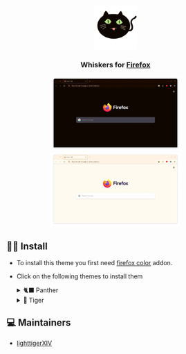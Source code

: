 <div align="center">

<img src="assets/placeholder.png" width="100">

### Whiskers for [Firefox](https://www.mozilla.org/en-US/firefox/new/)

<div>
    <img src="assets/panther-preview.webp" width="300">
    <img src="assets/tiger-preview.webp" width="300">
</div>
</div>

## 👷‍♂️ Install

- To install this theme you first need [firefox color](https://addons.mozilla.org/en-US/firefox/addon/firefox-color/) addon.
- Click on the following themes to install them

    <details>
    <summary>🐈‍⬛ Panther</summary>

  - [🍌 Banana](https://color.firefox.com/?theme=XQAAAAJ0AwAAAAAAAABBqYhm849SCicxcUSs1XcGHf3p79EhVPTq1Tu1dza2MRZtx4Ndce8GU3lNlyF0QR4SCMDHj7Fk2ag_6zdlaUgzMSuU0hAHgClUY9A10qvxAEL0sTxI8kZnRo0bfKWjcZhu-_x16W3tciXAm1ecBZCXhB7jlIuFyhzhUaoLTCVrdQFLboH59cBsAQV1IzW-RS0UHgngXV-7nU3aGaByCFfA_-BUTuRut2LoROe0NLfDaA2VQJAIZMr_iyy0zDcZoFtcew9F0uxNw_gOfc3yS_iHmTL-n0yXtbpveZMxvaW5p0tCjQHEc4YWJlI0DP8gGjRfRcoQN8NxBFcHOErzpq7uTlanX26jPgbghCKdV_iez-oi9KwkM2lY0d1bIYeTLx2ENLH7EGrvzebjuLHANDojabwmNULGsnXHNkowzBP2eGFdWbA1Rx9ZZ5Vkjnws69FzucMUIXmdqXTGcFS7dVSoCf_wvj16)

  - [🫐 Blueberry](https://color.firefox.com/?theme=XQAAAAJ7AwAAAAAAAABBqYhm849SCicxcUSs1XcGHf3p79EhVPTq1Tu1dza2MRZtx4Ndce8GU3lBlZmVkOMfJtRiyInuARmyegzRt4IVAmOwvcU6Fk1m98u-1ePX04hmnn2KTi5N8_XhhAEqYK-GV6H9AeeX4umEdStOCAr2olE7dyb0ZAMLGxtO3zoB3MUJ5cvE3WgWtoCRkkuqBvbPNdGJFNBHdh74ZM5D7wqQ-8nfFdxKmMSQv3FQOXBmvRzWtzn7Phn6cJgdIbVa_IALSkABN-v8goiFoogARcdv0yILmRYdbLpNt7BAMMul_azr9KwtcWi2_sYcusBL0x_yuiWCBE9rw05v0seoYA71shEy6OkV2VK4JXzuMJz25cwZ93ery6wIJ1mtpxZw0Y8rxyjRnV9DFkmJ527VN5GeTAWEK6WukXx6wjXoJ-C6l8q42sjK2EcZzM1OgVA550tduBTGLRIs0NfGsuezmbwZlBf_xwFkHw)


  - [🍒 Cherry](https://color.firefox.com/?theme=XQAAAAJ0AwAAAAAAAABBqYhm849SCicxcUSs1XcGHf3p79EhVPTq1Tu1dza2MRZtx4Ndce8GU3lNlyF0OXjlqAodoLPkHs2bPiuDB6G4ph_U6or8bV4eUY3BmjOxb15iUSPDJUJ_uKpYIT4AkiOtMkpGVDQfi0pqcId6oZKjCWlbvKmU3deAxcz-tctAPu_KjqSFWGvx_PL2BxOeHDcg3WFRm336yaMHYH09pkkJE2XlyBtnCN2SO5lM2Tc1YOX_DiEI0_wz-moPUwPSvNpmFbkhRKuKl3cA_J32svvTztMYQXAaxXmygexylcjQobD75ZsV1zU5HwGA4y2TXPrqd_1F-mfs3XRM_UAtkMZN4w1z2mcPVEt9IopklFdQIlXfduOK1dYl6Fc-w8MEDc3WmdLnit5SuyD1BMdgj6B9HdQcRmWvk9bddykENkcO0Xy3DSx_6m22kG1dexkV4ZZZ0JvIToF4vuaabQjcrXQnKAH9gIqz)


  - [🍇 Grape](https://color.firefox.com/?theme=XQAAAAJ7AwAAAAAAAABBqYhm849SCicxcUSs1XcGHf3p79EhVPTq1Tu1dza2MRZtx4Ndce8GU3lNlyF0PCtksxYLsGUYj6SRBW3wmKH3vx_tZczsg1OSQPmktNEh2fT1qbNpS2je0Ub_ZuZ8kEGczwI04RSk-O0IQb_2yj5BAV-fP2Z63wScXZcLlJ2lefVoSKcv3LZbZqGM6gEYxhf1pGAiToxG4izvfiz3P2nniODhtC2UsWm8JgZcyEcim7tc_9REHctrfG55aroF4DqZxUP4UBXX7diPNj1QR_INEm96J3oqJ4Pm_pkKR2CGfZMRs573gzCaSKqcgKzlxPFyDc5ePrGF9kDz5DODsPCsDsWOHhyyQNV3KKLwUWf3-yJKSPe4uL0sRMUCp9IvcaI7UwYSlPWQTdvRE2AfugARCuQUclkydtG-cWI25g-mjgz9EOSm114Z0eIyX9sDM1g0843RUIN_HbFhtwcdEU7b_-6HBNQ)


  - [🥝 Kiwi](https://color.firefox.com/?theme=XQAAAAJ7AwAAAAAAAABBqYhm849SCicxcUSs1XcGHf3p79EhVPTq1Tu1dza2MRZtx4Ndce8GU3lDL2gRA-JnW0QejoVurK5GYbNB6s41zS26idaCbpLbDd9aT-gxNCFJSQvlz_Rpv3UABeoiPlwOYaKWgDSHHli_TehWA0HzZj9-IRKzVo6OPLcLfD2S8rmo0LB3VXCL1qFNHXPsEqAskasV5CKJM6e0TrCHWSSWJV8ePmhB0Rcni9wTWtVoeFvzYsCFtUXsh26NJaWck55rhMsHqFRmQpNL37WMrv3tWlPR5pHDd1OnejdsPurLG0Y3kuuX2jjYAM8z1M13PjwYFW4RHTdNij75fF9RVWvVBQ_VIwnqOQodOlWPSYbNrycpnvyL3Ikm34gO-WwD9BahUlmisbNN-ta_-wr_IiaDkmwi5GiixmbwA39sFSFWNPGa5mY6WgGTdNrh4lJgJia8Q7Qknu8BDJqeeAqWuxdX0Svp_5zNCCA)



  - [🍊 Tangerine](https://color.firefox.com/?theme=XQAAAAJ0AwAAAAAAAABBqYhm849SCicxcUSs1XcGHf3p79EhVPTq1Tu1dza2MRZtx4Ndce8GU3lNlyF0POOHZPimp99QmjjR2jZi7Ly0TvIk60eTaS0Scul8_15tA-joGEZH0mMmvn851mNVrAXAagrUYNd4iM_-Tt4thGj3ajrLK72Vet0V_SJRb0srSIlS6eAhw0faIMuyk5YHYetBYiK9doTrRKUyAsJtt6Vjo6QNte4nXPeHHSj9tqaefYwZ-7wWmtaxwe-LtYDg88Kb4QB2yyT2x8o_YQtPIz0XvCK-Dhz-URqeHpbNodApigzXzvXgWxrifHd-cGr8lUEjUSidxKmdmqi1GpPYxtg5UvHuMVNbPyKgXIw6GJdnuX3uVSN9PbuBxrZvLVeI-ASyNy--3NwVyIpfWWsmQTR16J2O1szpPyj4ggLzVz-BVO6uwImFBb6bk3qyNKwR4BJDrvi_4zarZJdKzyH2HJj2xP_2mc44)
  </details>

    <details>
    <summary>🐯 Tiger</summary>

  - [🍌 Banana](https://color.firefox.com/?theme=XQAAAAJlAwAAAAAAAABBqYhm849SCicxcURHAXcGHf3p79EhVQAo8GHaa77G3Xoow5OgYICBJ-_7DI7j5pMtxGqmdG7irAUEclirL8bIBZEJoyPUNMKTbzyr6wg0mZZDQLGOR9rl52mQ5eB0wrL5DsuGfa4L9KCTPTrY_YpR63JNU8rja3ZCnZo1Psk6Paf6iC8Y7BvoQz_bmqZbLaxj2ASPBxJRcEyxKWHE0zDyU6rUQFzTjUkc-oKGE6ERLdGsVAY6NToXSfwdWFAsFCNBmhLlIN9Vdz4a6hnCfWpri-dWuQ4_XRGfhSrfcN8S8YbVBDujbhf8HNQX9pNgLRsRIQppJVb-jvYJ8M3OwU6w17W7L22Z0yY1dI9FFQnPqYstfgwrebsHrXYDfB35WEK909aD-LEihXwwGFIkt1HqVBuosIOmQDq3TiX_qUgUFyMusGHXg1oEa7gcUu_LdVAQFY1NbFI0O5Hk_u6lBbif_YFvww)


  - [🫐 Blueberry](https://color.firefox.com/?theme=XQAAAAJsAwAAAAAAAABBqYhm849SCicxcURHAXcGHf3p79EhVQAo8GHaa77G3Xoow5OgYICBJ-_62T1BESYS7w-DuHsle5x0j4dZ02cVmRpz9gFBqWiY-FaxWCGtGniHLhTT9Cr7uI0MPnV3mEwR4ZBf_4aAeAOtm1lK9epVCBZcJI2-RJGYs31JQijWcHZ3ctdUasL33nw5-YhDbfhdqo96uMdc1KwdDx52GtvLMPEIWvQbILEUOIKXRYnZmItG90Cjpv7oubGd3XAPHAbpvovspHD4MrXtQMjtl8MCNj4xsqaWIidiGnb4DQyqC21SnJGlaWROS6cbpo3dbNl5lid8cyBunJHhhlV57X_-jlkIHKSH-VJELaJWQdbpiBpU7r2zuOY29dEdoR-kbemnxL-w07c1dA__ai8MXFpuqqghB9IFkMAJVBI6xOfGfztU_AMjYPT-I43gYbIp69PZiFa8KQSokb7RsNZ8OMUU9Ue3_h58Qg)


  - [🍒 Cherry](https://color.firefox.com/?theme=XQAAAAJlAwAAAAAAAABBqYhm849SCicxcURHAXcGHf3p79EhVQAo8GHaa77G3Xoow5OgYICBJ-_7DI99yHGjMUYl-MpOVwH_tb5vGkkrcyZmQWzr2cEVwQ9NJixFkCLJiXWmAyidR5oa3G_LvHKRlqcx0ZFpb7ZMv6LvSRIU2vQxmHokG4t8KYfvptc91_IH5rmxiko0IausI19fp8lbiAu9HAXOc2hH0PEKAEak4C_HHsmfDEnLHlB4enjq998jh5JYX2COmdkDvZP3zn0AQMVlfy_YF3NQfOJqf0rhsYX3fa6gDEFe8qiJOGuAu7WG13SawQjg_dQQqOZzFhzD1A1SUCiiyIx991U9n5ZLlMZ4Fx_yuhWu4t-Bf-4ooyekbUWDIbP1OCE16kigICbKJ7OqGEMQx8TBxok2ncUImRcUk7rKusVRllhWY8ZkUavwLEqwnkAmIgc7HbUjnC8z_aYHcDAKCbjz5RjWw4Xd_-vAcyw)


  - [🍇 Grape](https://color.firefox.com/?theme=XQAAAAJeAwAAAAAAAABBqYhm849SCicxcURHAXcGHf3p79EhVQAo8GHaa77G3Xoow5OgYICBJ-_62UCvrZa7fKeFOP5dThDcDcSyna-zCV9P7v-OamvKGHxpDr1LUlkcWGi85FSkN2FyJRzIpT6pQ1_Mc06yaoAhQkqcF2S0Ts4RE3hwiKPYoN0hn006-l0b2ZA5cl6aN76vLckeHITiRin_MfQFnXJx2D6WYUz_4OPyXPIAM423KuRKiFHqIpoqtdOWOHU2eZ_nenZTLR9nadxYxtIu5dkLGZZLM19-J4R079epl2WeKTjWgLqQxfdlcHNUYOMinSOVqeFWfieqFzzmsemlqLVgrIVedqwsPsdrLqkuQX9ie8hHN73OK7BbpYgD92KCYV56Dx9_xyC_cAwd1o3nVR8j5cfQBOw_1xIOlmZSLnLRjV5UDs9ob3t1Hl8Dj5NTOEPwv4Wsg9nA53QCItQrTcYdOMeJzZ-jA-Fm5v5am4o)


  - [🥝 Kiwi](https://color.firefox.com/?theme=XQAAAAJlAwAAAAAAAABBqYhm849SCicxcURHAXcGHf3p79EhVQAo8GHaa77G3Xoow5OgYICBJ-_62T7tPXGNdxK9UGe2E7tZ9sPUrAN_Qx87aqGX9TNGQuP4RHfwA3t7n-f9uYhZ96vVD4X6pfJtng_KlcbaytQz-GBWH3MXpTy3orl85v94I2fXTBrgU0Rdbxhnuxjiw0lkDM3V3byAlPNLsulxMy4C3O2hHGyy3P15VQw0sy0RcNdMvZ_mRl0H0mQM2dM_qW9QY2DLXC4GRVohmNG0U2j5Og2kE7WQxuxnI13eg3Bz7UES2JcdfDtaDb7TrPvGz-p_TqMwdXIG7RPCKwZ7iQ2N1uSXk1HooYooNKLuTil4uufvozDvyzuSaVXyav_aTCz-6Rmw9oL-vW8RbxFc-WugXo2IuSQWD8VJadkdZD8n2GVN_NsJxtWV4jADJ0V5eWfN7FEiCQ3qV9SvSV1iAmxUNxCLZNYv6x3_Rxb7AA)


  - [🍊 Tangerine](https://color.firefox.com/?theme=XQAAAAJlAwAAAAAAAABBqYhm849SCicxcURHAXcGHf3p79EhVQAo8GHaa77G3Xoow5OgYICBJ-_7DJAkgEPKDSAcGA-c4gd2IhGhqwVhuzVAcd6lI4BWW9kehjyXoeXaILiVpLNgRbdRXiv4Cy2Q60DfkheDPKR2YWGgXOujcD56WlP23YjkaxD3M7WtUwa_6KAbvCQJ7pfBctg4Z-rO2lGCKyhkNWVOrEEYI8U4M74X58fo5Gmd6BFQhqljxK0-tTQfRX6DGJgTr3y1mhY-mZLOO2swdt1O7aqlt99moRYHai-uvFQO4FSrVvAD3zagTTF2JHXaGGQntSsFyq_8WVpWyTesHErX5Jv-zHwZtXy_FwSU54G5o8pQNigOmVBKvswC9SYdKTMNJDo6A522_3rJRxlUgukIqIQrV-u1cbiUu6Bq2XlbwjCCc4AEzKa-Yhq7FyoPp8trwN5ar98rBWy4qqeDWBdlYJVehiWf_nOGbg)
  </details>

## 💻 Maintainers

- [lighttigerXIV](https://github.com/lighttigerXIV)

